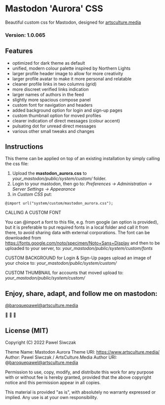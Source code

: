 # Mastodon 'Aurora' CSS
Beautiful custom css for Mastodon, designed for [artsculture.media](https://talk.artsculture.media/public)
### Version: 1.0.065

## Features

- optimized for dark theme as default
- unified, modern colour palette inspired by Northern Lights
- larger profile header image to allow for more creativity
- larger profile avatar to make it more personal and relatable
- cleaner profile links in two columns (grid)
- more discreet verified links indication
- larger names of authors in the feed
- slightly more spacious compose panel
- custom font for navigation and headers
- added background option for login and sign-up pages
- custom thumbnail option for moved profiles
- clearer indication of direct messages (colour accent) 
- pulsating dot for unread direct messages
- various other small tweaks and changes


## Instructions

This theme can be applied on top of an existing installation by simply calling the css file:

1. Upload the **mastodon_aurora.css** to _your_mastodon/public/system/custom/_ folder.
2. Login to your mastodon, then go to: _Preferences -> Administration -> Server Settings -> Appearance_
3. in _Custom CSS_ put:

`@import url("system/custom/mastodon_aurora.css");`


CALLING A CUSTOM FONT

You can @import a font to this file, e.g. from google (an option is provided), but it is preferable to put required fonts in a local folder and call it from there, to avoid sharing data with external corporations. 
The font can be downloaded from https://fonts.google.com/noto/specimen/Noto+Sans+Display and then to be uploaded to your server, to: _your_mastodon/public/system/custom/fonts_



CUSTOM BACKGROUND for Login & Sign-Up pages
upload an image of your choice to: _your_mastodon/public/system/custom/_


CUSTOM THUMBNAIL for accounts that moved
upload to: _your_mastodon/public/system/custom/_


## Enjoy, share, adapt, and follow me on mastodon: 
[@baroquepawel@artsculture.media](https://talk.artsculture.media/@baroquepawel)

🎵 🎹 🐘


## License (MIT)

Copyright (C) 2022 Pawel Siwczak

Theme Name: Mastodon Aurora
Theme URI: https://www.artsculture.media/
Author: Pawel Siwczak / ArtsCulture.Media
Author URI: @baroquepawel@artsculture.media

Permission to use, copy, modify, and distribute this work 
for any purpose with or without fee is hereby granted,
provided that the above copyright notice and 
this permission appear in all copies. 

This material is provided "as is", with absolutely no warranty 
expressed or implied. Any use is at your own responsibility.


